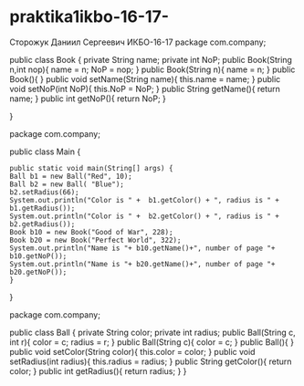 # praktika1ikbo-16-17-
Сторожук Даниил Сергеевич ИКБО-16-17
package com.company;

public class Book {
    private String name;
    private int NoP;
    public Book(String n,int nop){
        name = n;
        NoP = nop;
    }
    public Book(String n){
        name = n;
    }
    public Book(){
    }
    public void setName(String name){
        this.name = name;
    }
    public void setNoP(int NoP){
        this.NoP = NoP;
    }
    public String getName(){
        return name;
    }
    public int getNoP(){
        return NoP;
    }

}

package com.company;

public class Main {

    public static void main(String[] args) {
	Ball b1 = new Ball("Red", 10);
	Ball b2 = new Ball( "Blue");
	b2.setRadius(66);
	System.out.println("Color is " +  b1.getColor() + ", radius is " + b1.getRadius());
	System.out.println("Color is " +  b2.getColor() + ", radius is " + b2.getRadius());
	Book b10 = new Book("Good of War", 228);
	Book b20 = new Book("Perfect World", 322);
	System.out.println("Name is "+ b10.getName()+", number of page "+ b10.getNoP());
	System.out.println("Name is "+ b20.getName()+", number of page "+ b20.getNoP());
    }
}

package com.company;

public class Ball {
    private String color;
    private int  radius;
    public Ball(String c, int r){
        color = c;
        radius = r;
    }
    public Ball(String c){
        color = c;
    }
    public Ball(){
    }
    public void setColor(String color){
        this.color = color;
    }
    public void setRadius(int radius){
        this.radius = radius;
    }
    public String getColor(){
        return color;
    }
    public int getRadius(){
        return radius;
    }
}




